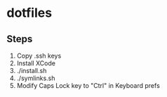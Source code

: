 # dotfiles 

## Steps

1. Copy .ssh keys
2. Install XCode
3. ./install.sh
4. ./symlinks.sh
5. Modify Caps Lock key to "Ctrl" in Keyboard prefs
